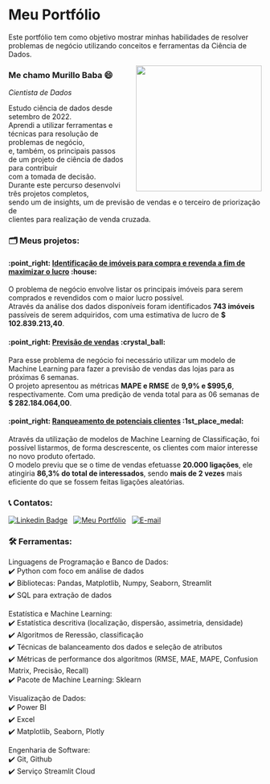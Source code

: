 <h1>Meu Portfólio</h1>

Este portfólio tem como objetivo mostrar minhas habilidades de resolver problemas de negócio utilizando conceitos e ferramentas da Ciência de Dados.

<img style='padding-left: 20px;' width='250px' align='right' src='https://media.tenor.com/80EXmSbQc2MAAAAC/andre-braugher-statistics-is-so-beautiful.gif'>

### Me chamo Murillo Baba 😄
_Cientista de Dados_

Estudo ciência de dados desde setembro de 2022.<br> 
Aprendi a utilizar ferramentas e técnicas para resolução de problemas de negócio,<br>
e, também, os principais passos de um projeto de ciência de dados para contribuir<br>
com a tomada de decisão.<br> 
Durante este percurso desenvolvi três projetos completos,<br>
sendo um de insights, um de previsão de vendas e o terceiro de priorização de<br>
clientes para realização de venda cruzada.

### 🗂 Meus projetos:

<h4>:point_right: <a href='https://github.com/Murillonb/house_rocket' target='_blank'>Identificação de imóveis para compra e revenda a fim de maximizar o lucro</a> :house:</h4>
<p>
O problema de negócio envolve listar os principais imóveis para serem comprados e revendidos com o maior lucro possível.<br>
Através da análise dos dados disponíveis foram identificados <b>743 imóveis</b> passíveis de serem adquiridos, com uma estimativa de lucro de <b>$ 102.839.213,40</b>.
</p>

<h4>:point_right: <a href='https://github.com/Murillonb/DS_em_Producao' target='_blank'>Previsão de vendas</a> :crystal_ball:</h4>
<p>
Para esse problema de negócio foi necessário utilizar um modelo de Machine Learning para fazer a previsão de vendas das lojas para as próximas 6 semanas.<br>
O projeto apresentou as métricas <b>MAPE e RMSE</b> de <b>9,9% e $995,6</b>, respectivamente. Com uma predição de venda total para as 06 semanas de <b>$ 282.184.064,00</b>.
</p>

<h4>:point_right: <a href='https://github.com/Murillonb/PA04-health_insurance_cross_sell' target='_blank'>Ranqueamento de potenciais clientes</a> :1st_place_medal:</h4>
<p>
Através da utilização de modelos de Machine Learning de Classificação, foi possível listarmos, de forma descrescente, os clientes com maior interesse no novo produto ofertado.<br>
O modelo previu que se o time de vendas efetuasse <b>20.000 ligações</b>, ele atingiria <b>86,3% do total de interessados</b>, sendo <b>mais de 2 vezes</b> mais eficiente do que se fossem feitas ligações aleatórias.
</p>

### :telephone_receiver: Contatos:
[![Linkedin Badge](https://img.shields.io/badge/-LinkedIn-blue?logo=Linkedin&logoColor=white&link=https://www.linkedin.com/in/murillonb)](https://www.linkedin.com/in/murillonb) &nbsp;
[![Meu Portfólio](https://img.shields.io/badge/-Meu%20Portf%C3%B3lio-black?color=%23b54b02)](https://murillonb.github.io/portfolio/) &nbsp;
[![E-mail](https://img.shields.io/badge/-Email-%230078D4?logo=microsoftoutlook&color=%230078D4)](mailto:murillo_099@hotmail.com)

### 🛠️ Ferramentas:

Linguagens de Programação e Banco de Dados:<br>
:heavy_check_mark: Python com foco em análise de dados<br>
:heavy_check_mark: Bibliotecas: Pandas, Matplotlib, Numpy, Seaborn, Streamlit<br>
:heavy_check_mark: SQL para extração de dados<br>

Estatística e Machine Learning:<br>
:heavy_check_mark: Estatística descritiva (localização, dispersão, assimetria, densidade)<br>
:heavy_check_mark: Algoritmos de Reressão, classificação<br>
:heavy_check_mark: Técnicas de balanceamento dos dados e seleção de atributos<br>
:heavy_check_mark: Métricas de performance dos algoritmos (RMSE, MAE, MAPE, Confusion Matrix, Precisão, Recall)<br>
:heavy_check_mark: Pacote de Machine Learning: Sklearn
	
Visualização de Dados:<br>
:heavy_check_mark: Power BI<br>
:heavy_check_mark: Excel<br>
:heavy_check_mark: Matplotlib, Seaborn, Plotly
	
Engenharia de Software:<br>
:heavy_check_mark: Git, Github<br>
:heavy_check_mark: Serviço Streamlit Cloud
